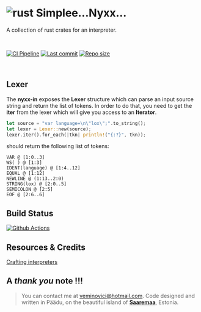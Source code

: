 # ![rust](https://img.shields.io/badge/Rust-000000?style=for-the-badge&logo=rust&logoColor=white) Simplee...Nyxx... 
A collection of rust crates for an interpreter.

</br>

[![CI Pipeline](https://github.com/veminovici/nyxx/actions/workflows/ci.yml/badge.svg?branch=main)](https://github.com/veminovici/nyxx/actions/workflows/ci.yml)
[![Last commit](https://img.shields.io/github/last-commit/veminovici/nyxx)](https://github.com/veminovici/nyxx)
[![Repo size](https://img.shields.io/github/repo-size/veminovici/nyxx)](https://github.com/veminovici/nyxx)

</br>

## Lexer
The **nyxx-in** exposes the **Lexer** structure which can parse an input source string and return the list of tokens.
In order to do that, you need to get the **iter** from the lexer which will give you access to an **Iterator**.

```rust
let source = "var language=\n\"lox\";".to_string();
let lexer = Lexer::new(source);
lexer.iter().for_each(|tkn| println!("{:?}", tkn));
```
should return the following list of tokens:
```
VAR @ [1:0..3]
WS( ) @ [1:3]
IDENT(language) @ [1:4..12]
EQUAL @ [1:12]
NEWLINE @ (1:13..2:0)
STRING(lox) @ [2:0..5]
SEMICOLON @ [2:5]
EOF @ [2:6..6]
```

## Build Status

[![Github Actions](https://buildstats.info/github/chart/veminovici/nyxx)](https://github.com/veminovici/nyxx)

## Resources & Credits
[Crafting interpreters](http://craftinginterpreters.com/)

## A *thank you* note !!!

> You can contact me at veminovici@hotmail.com. Code designed and written in Päädu, on the beautiful island of [**Saaremaa**](https://goo.gl/maps/DmB9ewY2R3sPGFnTA), Estonia.
